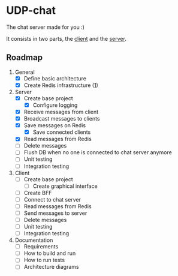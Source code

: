 # UDP-chat

The chat server made for you :)

It consists in two parts, the [client](client/README.md) and the [server](server/README.md).

## Roadmap

1. General
   - [x] Define basic architecture
   - [x] Create Redis infrastructure ([1](https://aws.amazon.com/pt/elasticache/redis/]))
2. Server
   - [x] Create base project
     - [x] Configure logging
   - [x] Receive messages from client
   - [x] Broadcast messages to clients
   - [x] Save messages on Redis
     - [x] Save connected clients
   - [x] Read messages from Redis
   - [ ] Delete messages
   - [ ] Flush DB when no one is connected to chat server anymore
   - [ ] Unit testing
   - [ ] Integration testing
3. Client
   - [ ] Create base project
     - [ ] Create graphical interface
   - [ ] Create BFF
   - [ ] Connect to chat server
   - [ ] Read messages from Redis
   - [ ] Send messages to server
   - [ ] Delete messages
   - [ ] Unit testing
   - [ ] Integration testing
4. Documentation
   - [ ] Requirements
   - [ ] How to build and run
   - [ ] How to run tests
   - [ ] Architecture diagrams
